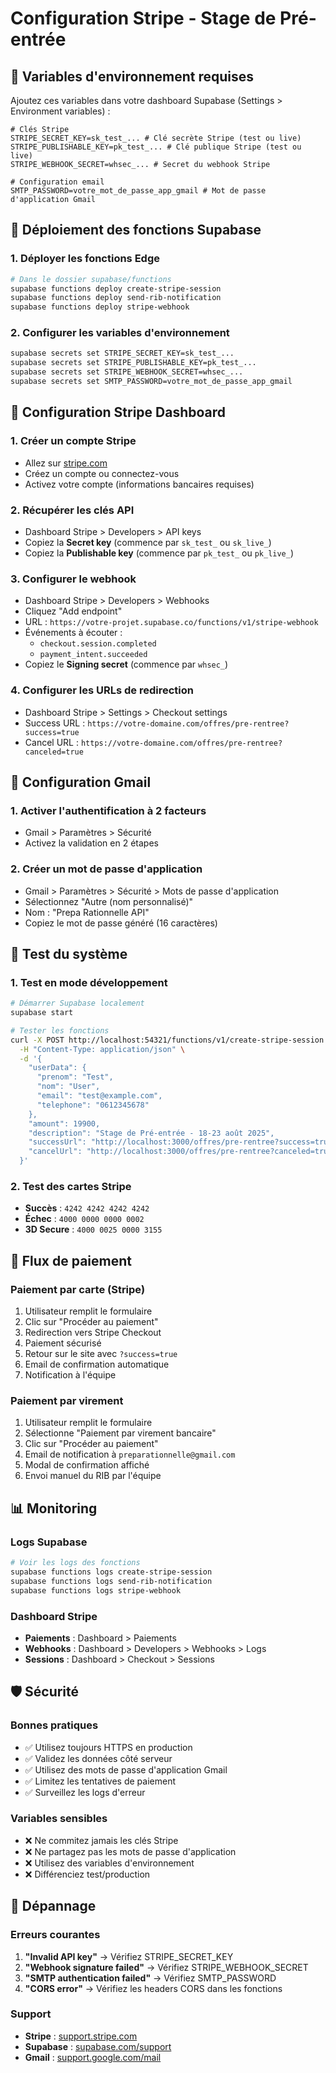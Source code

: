 # Configuration Stripe - Stage de Pré-entrée

## 🔑 Variables d'environnement requises

Ajoutez ces variables dans votre dashboard Supabase (Settings > Environment variables) :

```env
# Clés Stripe
STRIPE_SECRET_KEY=sk_test_... # Clé secrète Stripe (test ou live)
STRIPE_PUBLISHABLE_KEY=pk_test_... # Clé publique Stripe (test ou live)
STRIPE_WEBHOOK_SECRET=whsec_... # Secret du webhook Stripe

# Configuration email
SMTP_PASSWORD=votre_mot_de_passe_app_gmail # Mot de passe d'application Gmail
```

## 🚀 Déploiement des fonctions Supabase

### 1. Déployer les fonctions Edge
```bash
# Dans le dossier supabase/functions
supabase functions deploy create-stripe-session
supabase functions deploy send-rib-notification
supabase functions deploy stripe-webhook
```

### 2. Configurer les variables d'environnement
```bash
supabase secrets set STRIPE_SECRET_KEY=sk_test_...
supabase secrets set STRIPE_PUBLISHABLE_KEY=pk_test_...
supabase secrets set STRIPE_WEBHOOK_SECRET=whsec_...
supabase secrets set SMTP_PASSWORD=votre_mot_de_passe_app_gmail
```

## 🔗 Configuration Stripe Dashboard

### 1. Créer un compte Stripe
- Allez sur [stripe.com](https://stripe.com)
- Créez un compte ou connectez-vous
- Activez votre compte (informations bancaires requises)

### 2. Récupérer les clés API
- Dashboard Stripe > Developers > API keys
- Copiez la **Secret key** (commence par `sk_test_` ou `sk_live_`)
- Copiez la **Publishable key** (commence par `pk_test_` ou `pk_live_`)

### 3. Configurer le webhook
- Dashboard Stripe > Developers > Webhooks
- Cliquez "Add endpoint"
- URL : `https://votre-projet.supabase.co/functions/v1/stripe-webhook`
- Événements à écouter :
  - `checkout.session.completed`
  - `payment_intent.succeeded`
- Copiez le **Signing secret** (commence par `whsec_`)

### 4. Configurer les URLs de redirection
- Dashboard Stripe > Settings > Checkout settings
- Success URL : `https://votre-domaine.com/offres/pre-rentree?success=true`
- Cancel URL : `https://votre-domaine.com/offres/pre-rentree?canceled=true`

## 📧 Configuration Gmail

### 1. Activer l'authentification à 2 facteurs
- Gmail > Paramètres > Sécurité
- Activez la validation en 2 étapes

### 2. Créer un mot de passe d'application
- Gmail > Paramètres > Sécurité > Mots de passe d'application
- Sélectionnez "Autre (nom personnalisé)"
- Nom : "Prepa Rationnelle API"
- Copiez le mot de passe généré (16 caractères)

## 🧪 Test du système

### 1. Test en mode développement
```bash
# Démarrer Supabase localement
supabase start

# Tester les fonctions
curl -X POST http://localhost:54321/functions/v1/create-stripe-session \
  -H "Content-Type: application/json" \
  -d '{
    "userData": {
      "prenom": "Test",
      "nom": "User",
      "email": "test@example.com",
      "telephone": "0612345678"
    },
    "amount": 19900,
    "description": "Stage de Pré-entrée - 18-23 août 2025",
    "successUrl": "http://localhost:3000/offres/pre-rentree?success=true",
    "cancelUrl": "http://localhost:3000/offres/pre-rentree?canceled=true"
  }'
```

### 2. Test des cartes Stripe
- **Succès** : `4242 4242 4242 4242`
- **Échec** : `4000 0000 0000 0002`
- **3D Secure** : `4000 0025 0000 3155`

## 🔄 Flux de paiement

### Paiement par carte (Stripe)
1. Utilisateur remplit le formulaire
2. Clic sur "Procéder au paiement"
3. Redirection vers Stripe Checkout
4. Paiement sécurisé
5. Retour sur le site avec `?success=true`
6. Email de confirmation automatique
7. Notification à l'équipe

### Paiement par virement
1. Utilisateur remplit le formulaire
2. Sélectionne "Paiement par virement bancaire"
3. Clic sur "Procéder au paiement"
4. Email de notification à `preparationnelle@gmail.com`
5. Modal de confirmation affiché
6. Envoi manuel du RIB par l'équipe

## 📊 Monitoring

### Logs Supabase
```bash
# Voir les logs des fonctions
supabase functions logs create-stripe-session
supabase functions logs send-rib-notification
supabase functions logs stripe-webhook
```

### Dashboard Stripe
- **Paiements** : Dashboard > Paiements
- **Webhooks** : Dashboard > Developers > Webhooks > Logs
- **Sessions** : Dashboard > Checkout > Sessions

## 🛡️ Sécurité

### Bonnes pratiques
- ✅ Utilisez toujours HTTPS en production
- ✅ Validez les données côté serveur
- ✅ Utilisez des mots de passe d'application Gmail
- ✅ Limitez les tentatives de paiement
- ✅ Surveillez les logs d'erreur

### Variables sensibles
- ❌ Ne commitez jamais les clés Stripe
- ❌ Ne partagez pas les mots de passe d'application
- ❌ Utilisez des variables d'environnement
- ❌ Différenciez test/production

## 🚨 Dépannage

### Erreurs courantes
1. **"Invalid API key"** → Vérifiez STRIPE_SECRET_KEY
2. **"Webhook signature failed"** → Vérifiez STRIPE_WEBHOOK_SECRET
3. **"SMTP authentication failed"** → Vérifiez SMTP_PASSWORD
4. **"CORS error"** → Vérifiez les headers CORS dans les fonctions

### Support
- **Stripe** : [support.stripe.com](https://support.stripe.com)
- **Supabase** : [supabase.com/support](https://supabase.com/support)
- **Gmail** : [support.google.com/mail](https://support.google.com/mail) 